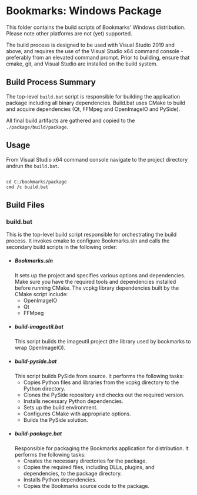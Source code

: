 # Bookmarks: Windows Package

This folder contains the build scripts of Bookmarks' Windows distribution. Please note other platforms are not (yet) supported.

The build process is designed to be used with Visual Studio 2019 and above, and requires the use of the Visual Studio x64 command console - preferably from an elevated command prompt. Prior to building, ensure that cmake, git, and Visual Studio are installed on the build system.


## Build Process Summary

The top-level `build.bat` script is responsible for building the application package including all binary dependencies.
Build.bat uses CMake to build and acquire dependencies (Qt, FFMpeg and OpenImageIO and PySide).

All final build artifacts are gathered and copied to the `./package/build/package`.


## Usage

From Visual Studio x64 command console navigate to the project directory andrun the `build.bat`.

```

cd C:/bookmarks/package
cmd /c build.bat

```

## Build Files

### build.bat

This is the top-level build script responsible for orchestrating the build process. It invokes cmake to configure Bookmarks.sln and calls the secondary build scripts in the following order:

* ##### Bookmarks.sln
    It sets up the project and specifies various options and dependencies. Make sure you have the required tools and dependencies installed before running CMake. The vcpkg library dependencies built by the CMake script include:
    - OpenImageIO
    - Qt
    - FFMpeg
* ##### build-imageutil.bat
    This script builds the imageutil project (the library used by bookmarks to wrap OpenImageIO).
* ##### build-pyside.bat
    This script builds PySide from source. It performs the following tasks:
    - Copies Python files and libraries from the vcpkg directory to the Python directory.
    - Clones the PySide repository and checks out the required version.
    - Installs necessary Python dependencies.
    - Sets up the build environment.
    - Configures CMake with appropriate options.
    - Builds the PySide solution.
* ##### build-package.bat
    Responsible for packaging the Bookmarks application for distribution. It performs the following tasks:
    - Creates the necessary directories for the package.
    - Copies the required files, including DLLs, plugins, and dependencies, to the package directory.
    - Installs Python dependencies.
    - Copies the Bookmarks source code to the package.